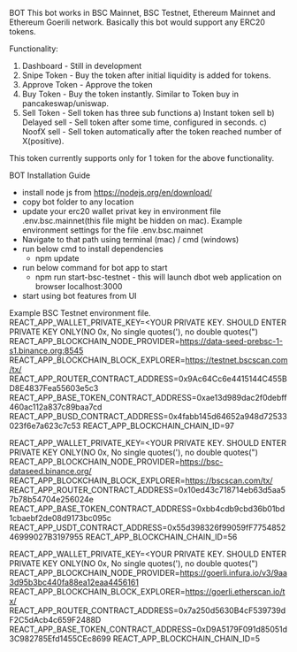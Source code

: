 BOT
This bot works in BSC Mainnet, BSC Testnet, Ethereum Mainnet and Ethereum Goerili network. Basically this bot would support any ERC20 tokens.

Functionality:

1. Dashboard - Still in development
2. Snipe Token - Buy the token after initial liquidity is added for tokens.
3. Approve Token - Approve the token
4. Buy Token - Buy the token instantly. Similar to Token buy in pancakeswap/uniswap.
5. Sell Token - Sell token has three sub functions
   a) Instant token sell
   b) Delayed sell - Sell token after some time, configured in seconds.
   c) NoofX sell - Sell token automatically after the token reached number of X(positive).

This token currently supports only for 1 token for the above functionality.

BOT Installation Guide

- install node js from https://nodejs.org/en/download/
- copy bot folder to any location
- update your erc20 wallet privat key in environment file .env.bsc.mainnet(this file might be hidden on mac). Example environment settings for the file .env.bsc.mainnet
- Navigate to that path using terminal (mac) / cmd (windows)
- run below cmd to install dependencies
  - npm update
- run below command for bot app to start
  - npm run start-bsc-testnet - this will launch dbot web application on browser localhost:3000
- start using bot features from UI

Example BSC Testnet environment file.
REACT_APP_WALLET_PRIVATE_KEY=<YOUR PRIVATE KEY. SHOULD ENTER PRIVATE KEY ONLY(NO 0x, No single quotes('), no double quotes(")
REACT_APP_BLOCKCHAIN_NODE_PROVIDER=https://data-seed-prebsc-1-s1.binance.org:8545
REACT_APP_BLOCKCHAIN_BLOCK_EXPLORER=https://testnet.bscscan.com/tx/
REACT_APP_ROUTER_CONTRACT_ADDRESS=0x9Ac64Cc6e4415144C455BD8E4837Fea55603e5c3
REACT_APP_BASE_TOKEN_CONTRACT_ADDRESS=0xae13d989dac2f0debff460ac112a837c89baa7cd
REACT_APP_BUSD_CONTRACT_ADDRESS=0x4fabb145d64652a948d72533023f6e7a623c7c53
REACT_APP_BLOCKCHAIN_CHAIN_ID=97

REACT_APP_WALLET_PRIVATE_KEY=<YOUR PRIVATE KEY. SHOULD ENTER PRIVATE KEY ONLY(NO 0x, No single quotes('), no double quotes(")
REACT_APP_BLOCKCHAIN_NODE_PROVIDER=https://bsc-dataseed.binance.org/
REACT_APP_BLOCKCHAIN_BLOCK_EXPLORER=https://bscscan.com/tx/
REACT_APP_ROUTER_CONTRACT_ADDRESS=0x10ed43c718714eb63d5aa57b78b54704e256024e
REACT_APP_BASE_TOKEN_CONTRACT_ADDRESS=0xbb4cdb9cbd36b01bd1cbaebf2de08d9173bc095c
REACT_APP_USDT_CONTRACT_ADDRESS=0x55d398326f99059fF775485246999027B3197955
REACT_APP_BLOCKCHAIN_CHAIN_ID=56

REACT_APP_WALLET_PRIVATE_KEY=<YOUR PRIVATE KEY. SHOULD ENTER PRIVATE KEY ONLY(NO 0x, No single quotes('), no double quotes(")
REACT_APP_BLOCKCHAIN_NODE_PROVIDER=https://goerli.infura.io/v3/9aa3d95b3bc440fa88ea12eaa4456161
REACT_APP_BLOCKCHAIN_BLOCK_EXPLORER=https://goerli.etherscan.io/tx/
REACT_APP_ROUTER_CONTRACT_ADDRESS=0x7a250d5630B4cF539739dF2C5dAcb4c659F2488D
REACT_APP_BASE_TOKEN_CONTRACT_ADDRESS=0xD9A5179F091d85051d3C982785Efd1455CEc8699
REACT_APP_BLOCKCHAIN_CHAIN_ID=5
